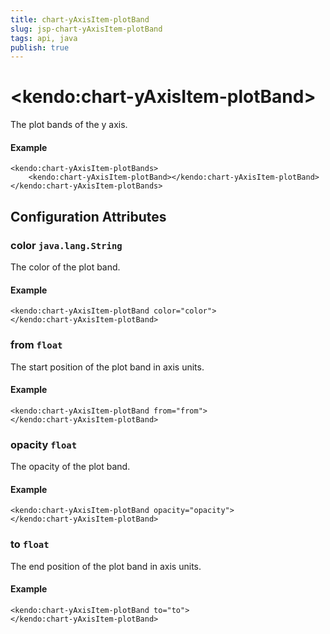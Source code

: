 ```yaml
---
title: chart-yAxisItem-plotBand
slug: jsp-chart-yAxisItem-plotBand
tags: api, java
publish: true
---
```


# \<kendo:chart-yAxisItem-plotBand\>

The plot bands of the y axis.

#### Example
    <kendo:chart-yAxisItem-plotBands>
        <kendo:chart-yAxisItem-plotBand></kendo:chart-yAxisItem-plotBand>
    </kendo:chart-yAxisItem-plotBands>

## Configuration Attributes

### color `java.lang.String`

The color of the plot band.

#### Example
    <kendo:chart-yAxisItem-plotBand color="color">
    </kendo:chart-yAxisItem-plotBand>

### from `float`

The start position of the plot band in axis units.

#### Example
    <kendo:chart-yAxisItem-plotBand from="from">
    </kendo:chart-yAxisItem-plotBand>

### opacity `float`

The opacity of the plot band.

#### Example
    <kendo:chart-yAxisItem-plotBand opacity="opacity">
    </kendo:chart-yAxisItem-plotBand>

### to `float`

The end position of the plot band in axis units.

#### Example
    <kendo:chart-yAxisItem-plotBand to="to">
    </kendo:chart-yAxisItem-plotBand>

 
